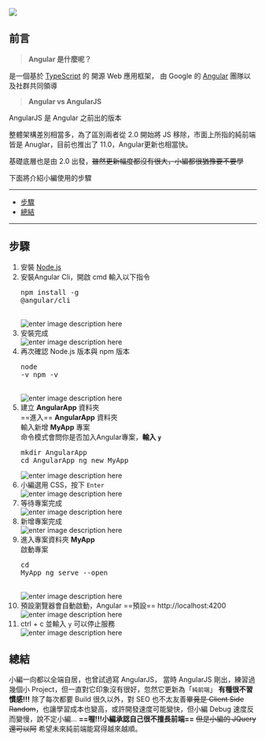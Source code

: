 
<div  class="mdtable"></div>

<img  src="https://github.com/JianTodo/BloggerUsage/blob/master/0011.Angular%20Install/0.png?raw=true"  />

  

## 前言

>**Angular 是什麼呢？**

是一個基於 [TypeScript](https://en.wikipedia.org/wiki/TypeScript) 的 開源 Web 應用框架，
由 Google 的 [Angular](https://zh.wikipedia.org/wiki/Angular) 團隊以及社群共同領導

  

>**Angular vs AngularJS**

AngularJS 是 Angular 之前出的版本

整體架構差別相當多，為了區別兩者從 2.0 開始將 JS 移除，市面上所指的純前端皆是 Anuglar，目前也推出了 11.0，Angular更新也相當快。

基礎底層也是由 2.0 出發，~~雖然更新幅度都沒有很大，小編都很猶豫要不要學~~

下面將介紹小編使用的步驟

<!--more-->
<hr>
<div class="headline">


  - <a href="#步驟">步驟</a>
  - <a href="#總結">總結</a>
</div>
<hr>

## 步驟

1. 安裝 [Node.js](../2021/06/nodejs-install.html#more)
2. 安裝Angular Cli，開啟 cmd 輸入以下指令<br/><pre  class="brush:shell;">npm install -g @angular/cli</pre><br/>![enter image description here](https://github.com/JianTodo/BloggerUsage/blob/master/0011.Angular%20Install/1.png?raw=true)
3. 安裝完成<br/>![enter image description here](https://github.com/JianTodo/BloggerUsage/blob/master/0011.Angular%20Install/2.png?raw=true)
4. 再次確認 Node.js 版本與 npm 版本<br/><pre  class="brush:shell;">node -v
npm -v</pre><br/>![enter image description here](https://github.com/JianTodo/BloggerUsage/blob/master/0011.Angular%20Install/3.png?raw=true)
5. 建立 **AngularApp** 資料夾<br/>==進入== **AngularApp** 資料夾<br/>輸入新增 **MyApp** 專案<br/>命令模式會問你是否加入Angular專案，**輸入 `y`**<br/><pre  class="brush:shell;">mkdir AngularApp
cd AngularApp
ng new MyApp</pre>![enter image description here](https://github.com/JianTodo/BloggerUsage/blob/master/0011.Angular%20Install/4.png?raw=true)
6. 小編選用 CSS，按下 `Enter`<br/>![enter image description here](https://github.com/JianTodo/BloggerUsage/blob/master/0011.Angular%20Install/5.png?raw=true)
7. 等待專案完成<br/>![enter image description here](https://github.com/JianTodo/BloggerUsage/blob/master/0011.Angular%20Install/6.png?raw=true)
8. 新增專案完成<br/>![enter image description here](https://github.com/JianTodo/BloggerUsage/blob/master/0011.Angular%20Install/7.png?raw=true)
9. 進入專案資料夾 **MyApp**<br/>啟動專案<br/><pre  class="brush:shell;">cd MyApp
ng serve --open</pre><br/>![enter image description here](https://github.com/JianTodo/BloggerUsage/blob/master/0011.Angular%20Install/8.png?raw=true)
10. 預設瀏覽器會自動啟動，Angular ==預設== http://localhost:4200<br/>![enter image description here](https://github.com/JianTodo/BloggerUsage/blob/master/0011.Angular%20Install/9.png?raw=true)
11. ctrl + c 並輸入 `y` 可以停止服務<br/>![enter image description here](https://github.com/JianTodo/BloggerUsage/blob/master/0011.Angular%20Install/10.png?raw=true)

## 總結

小編一向都以全端自居，也曾試過寫 AngularJS，
當時 AngularJS 剛出，練習過幾個小 Project，但一直對它印象沒有很好，忽然它更新為「`純前端`」
**有種很不習慣感!!!** 
除了每次都要 Build 很久以外，對 SEO 也不太友善~~畢竟是 Client Side Random~~，也讓學習成本也變高，或許開發速度可能變快，但小編 Debug 速度反而變慢，說不定小編...
**==喔!!!小編承認自己很不擅長前端==**
~~但是小編的 JQuery 還可以阿~~
希望未來純前端能寫得越來越順。